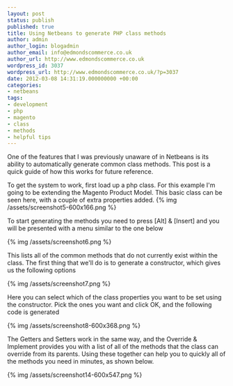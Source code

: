 ```yaml
---
layout: post
status: publish
published: true
title: Using Netbeans to generate PHP class methods
author: admin
author_login: blogadmin
author_email: info@edmondscommerce.co.uk
author_url: http://www.edmondscommerce.co.uk
wordpress_id: 3037
wordpress_url: http://www.edmondscommerce.co.uk/?p=3037
date: 2012-03-08 14:31:19.000000000 +00:00
categories:
- netbeans
tags:
- development
- php
- magento
- class
- methods
- helpful tips
---
```

One of the features that I was previously unaware of in Netbeans is its ability to automatically generate common class methods. This post is a quick guide of how this works for future reference.

To get the system to work, first load up a php class. For this example I'm going to be extending the Magento Product Model. This basic class can be seen here, with a couple of extra properties added.
{% img  /assets/screenshot5-600x166.png %}

To start generating the methods you need to press [Alt] & [Insert] and you will be presented with a menu similar to the one below

{% img  /assets/screenshot6.png %}

This lists all of the common methods that do not currently exist within the class. The first thing that we'll do is to generate a constructor, which gives us the following options

{% img  /assets/screenshot7.png %}

Here you can select which of the class properties you want to be set using the constructor. Pick the ones you want and click OK, and the following code is generated

{% img  /assets/screenshot8-600x368.png %}

The Getters and Setters work in the same way, and the Override & Implement provides you with a list of all of the methods that the class can override from its parents. Using these together can help you to quickly all of the methods you need in minutes, as shown below.

{% img  /assets/screenshot14-600x547.png %}
